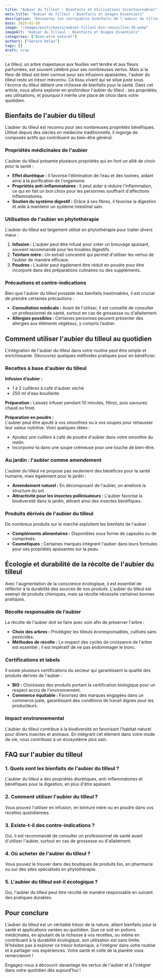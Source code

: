 ```yaml
---
title: "Aubier du Tilleul : Bienfaits et Utilisations Incontournables"
meta_title: "Aubier du Tilleul : Bienfaits et Usages Essentiels"
description: "Découvrez les incroyables bienfaits de l'aubier du tilleul, ses utilisations, ainsi que ses propriétés uniques pour la santé et le bien-être."
date: 2025-01-30
image: "/images/posts/mass1/aubier-tilleul-bio-roussillon-30.webp"
imageAlt: "Aubier du Tilleul : Bienfaits et Usages Essentiels"
categories: ["Bien-etre naturel"]
authors: ["Gerard Delao"]
tags: []
draft: true
---
```


Le tilleul, un arbre majestueux aux feuilles vert tendre et aux fleurs parfumées, est souvent célébré pour ses nombreuses vertus. Mais si la fleur de tilleul est bien connue pour ses infusions apaisantes, l'aubier du tilleul reste un trésor méconnu. Ce tissu vivant qui se situe juste sous l'écorce du tilleul détient une richesse de bienfaits pour la santé. Dans cet article, nous allons explorer en profondeur l'aubier du tilleul : ses propriétés, ses utilisations, et pourquoi il mérite une place de choix dans votre quotidien. 

## Bienfaits de l'aubier du tilleul

L’aubier du tilleul est reconnu pour ses nombreuses propriétés bénéfiques. Utilisé depuis des siècles en médecine traditionnelle, il regorge de composés actifs qui contribuent au bien-être général.

### Propriétés médicinales de l'aubier

L'aubier du tilleul présente plusieurs propriétés qui en font un allié de choix pour la santé :

- **Effet diurétique :** Il favorise l'élimination de l'eau et des toxines, aidant ainsi à la purification de l'organisme.
- **Propriétés anti-inflammatoires :** Il peut aider à réduire l'inflammation, ce qui en fait un bon choix pour les personnes souffrant d'affections inflammatoires.
- **Soutien du système digestif :** Grâce à ses fibres, il favorise la digestion et aide à maintenir un système intestinal sain.

### Utilisation de l'aubier en phytothérapie

L'aubier du tilleul est largement utilisé en phytothérapie pour traiter divers maux :

1. **Infusion :** L'aubier peut être infusé pour créer un breuvage apaisant, souvent recommandé pour les troubles digestifs.
2. **Teinture mère :** Un extrait concentré qui permet d'utiliser les vertus de l’aubier de manière efficace.
3. **Poudres :** L’aubier peut également être réduit en poudre pour être incorporé dans des préparations culinaires ou des suppléments.

### Précautions et contre-indications

Bien que l'aubier du tilleul possède des bienfaits inestimables, il est crucial de prendre certaines précautions :

- **Consultation médicale :** Avant de l'utiliser, il est conseillé de consulter un professionnel de santé, surtout en cas de grossesse ou d'allaitement.
- **Allergies possibles :** Certaines personnes peuvent présenter des allergies aux éléments végétaux, y compris l’aubier.

## Comment utiliser l'aubier du tilleul au quotidien

L'intégration de l'aubier du tilleul dans votre routine peut être simple et enrichissante. Découvrez quelques méthodes pratiques pour en bénéficier.

### Recettes à base d'aubier du tilleul

**Infusion d’aubier :**   
- 1 à 2 cuillères à café d'aubier séché
- 250 ml d'eau bouillante

**Préparation :** Laissez infuser pendant 10 minutes, filtrez, puis savourez chaud ou froid.

**Préparation en poudre :**   
L'aubier peut être ajouté à vos smoothies ou à vos soupes pour rehausser leur valeur nutritive. Voici quelques idées :

- Ajoutez une cuillère à café de poudre d'aubier dans votre smoothie du matin.
- Incorporez-la dans une soupe crémeuse pour une touche de bien-être.

### Au jardin : l'aubier comme amendement

L'aubier du tilleul ne propose pas seulement des bénéfices pour la santé humaine, mais également pour le jardin :

- **Amendement naturel :** En décomposant de l'aubier, on améliore la structure du sol.
- **Attractivité pour les insectes pollinisateurs :** L'aubier favorise la biodiversité dans le jardin, attirant ainsi des insectes bénéfiques.

### Produits dérivés de l'aubier du tilleul

De nombreux produits sur le marché exploitent les bienfaits de l'aubier :

- **Compléments alimentaires :** Disponibles sous forme de capsules ou de comprimés.
- **Cosmétiques :** Certaines marques intègrent l'aubier dans leurs formules pour ses propriétés apaisantes sur la peau.

## Écologie et durabilité de la récolte de l'aubier du tilleul

Avec l'augmentation de la conscience écologique, il est essentiel de réfléchir à la durabilité des sources de nos produits. L'aubier du tilleul est exempt de produits chimiques, mais sa récolte nécessite certaines bonnes pratiques.

### Récolte responsable de l’aubier

La récolte de l'aubier doit se faire avec soin afin de préserver l'arbre :

- **Choix des arbres :** Privilégiez les tilleuls écoresponsables, cultivés sans pesticides.
- **Méthodes de récolte :** Le respect des cycles de croissance de l'arbre est essentiel ; il est impératif de ne pas endommager le tronc.

### Certifications et labels

Il existe plusieurs certifications du secteur qui garantissent la qualité des produits dérivés de l'aubier :

- **BIO :** Choisissez des produits portant la certification biologique pour un respect accru de l'environnement.
- **Commerce équitable :** Favorisez des marques engagées dans un commerce juste, garantissant des conditions de travail dignes pour les producteurs.

### Impact environnemental

L’aubier du tilleul contribue à la biodiversité en favorisant l'habitat naturel pour divers insectes et animaux. En intégrant cet élément dans votre mode de vie, vous contribuez à un écosystème plus sain.

## FAQ sur l'aubier du tilleul

### 1. Quels sont les bienfaits de l'aubier du tilleul ?

L'aubier du tilleul a des propriétés diurétiques, anti-inflammatoires et bénéfiques pour la digestion, en plus d'être apaisant.

### 2. Comment utiliser l'aubier du tilleul ?

Vous pouvez l'utiliser en infusion, en teinture mère ou en poudre dans vos recettes quotidiennes.

### 3. Existe-t-il des contre-indications ?

Oui, il est recommandé de consulter un professionnel de santé avant d'utiliser l'aubier, surtout en cas de grossesse ou d'allaitement.

### 4. Où acheter de l'aubier du tilleul ?

Vous pouvez le trouver dans des boutiques de produits bio, en pharmacie ou sur des sites spécialisés en phytothérapie.

### 5. L'aubier du tilleul est-il écologique ?

Oui, l'aubier du tilleul peut être récolté de manière responsable en suivant des pratiques durables.

## Pour conclure

L’aubier du tilleul est un véritable trésor de la nature, alliant bienfaits pour la santé et applications variées au quotidien. Que ce soit en potions médicinales, en ajoutant de la richesse à vos recettes, ou même en contribuant à la durabilité écologique, son utilisation est sans limite. N'hésitez pas à explorer ce trésor botanique, à l'intégrer dans votre routine et à partager vos expériences. Votre santé et celle de la planète vous remercieront ! 

Engagez-vous à découvrir davantage les vertus de l'aubier et à l'intégrer dans votre quotidien dès aujourd'hui !

